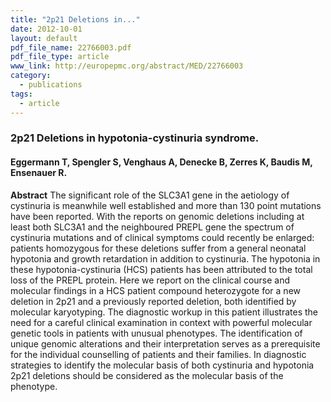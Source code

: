 ```yaml
---
title: "2p21 Deletions in..."
date: 2012-10-01
layout: default
pdf_file_name: 22766003.pdf
pdf_file_type: article
www_link: http://europepmc.org/abstract/MED/22766003
category:
  - publications
tags:
  - article
---
```


### 2p21 Deletions in hypotonia-cystinuria syndrome.
#### Eggermann T, Spengler S, Venghaus A, Denecke B, Zerres K, Baudis M, Ensenauer R.

**Abstract** The significant role of the SLC3A1 gene in the aetiology of cystinuria is meanwhile well established and more than 130 point mutations have been reported. With the reports on genomic deletions including at least both SLC3A1 and the neighboured PREPL gene the spectrum of cystinuria mutations and of clinical symptoms could recently be enlarged: patients homozygous for these deletions suffer from a general neonatal hypotonia and growth retardation in addition to cystinuria. The hypotonia in these hypotonia-cystinuria (HCS) patients has been attributed to the total loss of the PREPL protein. Here we report on the clinical course and molecular findings in a HCS patient compound heterozygote for a new deletion in 2p21 and a previously reported deletion, both identified by molecular karyotyping. The diagnostic workup in this patient illustrates the need for a careful clinical examination in context with powerful molecular genetic tools in patients with unusual phenotypes. The identification of unique genomic alterations and their interpretation serves as a prerequisite for the individual counselling of patients and their families. In diagnostic strategies to identify the molecular basis of both cystinuria and hypotonia 2p21 deletions should be considered as the molecular basis of the phenotype.

